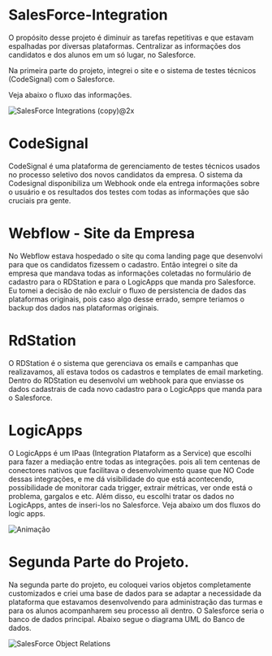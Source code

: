 # SalesForce-Integration

O propósito desse projeto é diminuir as tarefas repetitivas e que estavam espalhadas por diversas plataformas. Centralizar as informações dos candidatos e dos alunos em um só lugar, no Salesforce.

Na primeira parte do projeto, integrei o site e o sistema de testes técnicos (CodeSignal) com o Salesforce. 

Veja abaixo o fluxo das informações.


![SalesForce Integrations (copy)@2x](https://user-images.githubusercontent.com/63682265/186912356-37a0a919-f154-42a6-a0f4-275b6df1d2bd.png)


# CodeSignal

CodeSignal é uma plataforma de gerenciamento de testes técnicos usados no processo seletivo dos novos candidatos da empresa. O sistema da Codesignal disponibiliza um Webhook onde ela entrega informações sobre o usuário e os resultados dos testes com todas as informações que são cruciais pra gente. 

# Webflow - Site da Empresa

No Webflow estava hospedado o site qu coma landing page que desenvolvi para que os candidatos fizessem o cadastro. Então integrei o site da empresa que mandava todas as informações coletadas no formulário de cadastro para o RDStation e para o LogicApps que manda pro Salesforce. Eu tomei a decisão de não excluir o fluxo de persistencia de dados das plataformas originais, pois caso algo desse errado, sempre teriamos o backup dos dados nas plataformas originais.

# RdStation

O RDStation é o sistema que gerenciava os emails e campanhas que realizavamos, alí estava todos os cadastros e templates de email marketing. Dentro do RDStation eu desenvolvi um webhook para que enviasse os dados cadastrais de cada novo cadastro para o LogicApps que manda para o Salesforce.

# LogicApps

O LogicApps é um IPaas (Integration Plataform as a Service) que escolhi para fazer a mediação entre todas as integrações. pois ali tem centenas de conectores nativos que facilitava o desenvolvimento quase que NO Code dessas integrações, e me dá visibilidade do que está acontecendo, possibilidade de monitorar cada trigger, extrair métricas, ver onde está o problema, gargalos e etc. Além disso, eu escolhi tratar os dados no LogicApps, antes de inseri-los no Salesforce. Veja abaixo um dos fluxos do logic apps. 

![Animação](https://user-images.githubusercontent.com/63682265/185838658-5cc2411d-7f6d-4c83-9ba5-b5bd679b137b.gif)

# Segunda Parte do Projeto.

Na segunda parte do projeto, eu coloquei varios objetos completamente customizados e criei uma base de dados para se adaptar a necessidade da plataforma que estavamos desenvolvendo para administração das turmas e para os alunos acompanharem seu processo ali dentro. O Salesforce seria o banco de dados principal. Abaixo segue o diagrama UML do Banco de dados.

![SalesForce Object Relations](https://user-images.githubusercontent.com/63682265/186916358-e5711e3a-485d-4c43-b83a-f9f5f89315ce.jpg)






